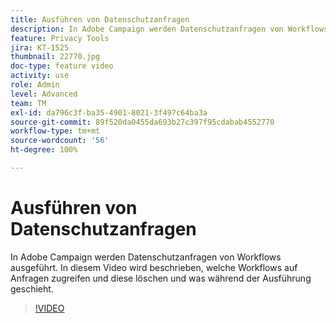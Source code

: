 ```yaml
---
title: Ausführen von Datenschutzanfragen
description: In Adobe Campaign werden Datenschutzanfragen von Workflows ausgeführt. In diesem Video wird beschrieben, welche Workflows auf Anfragen zugreifen und diese löschen und was während der Ausführung geschieht.
feature: Privacy Tools
jira: KT-1525
thumbnail: 22770.jpg
doc-type: feature video
activity: use
role: Admin
level: Advanced
team: TM
exl-id: da796c3f-ba35-4901-8021-3f497c64ba3a
source-git-commit: 89f520da0455da693b27c397f95cdabab4552770
workflow-type: tm+mt
source-wordcount: '56'
ht-degree: 100%

---
```


# Ausführen von Datenschutzanfragen

In Adobe Campaign werden Datenschutzanfragen von Workflows ausgeführt. In diesem Video wird beschrieben, welche Workflows auf Anfragen zugreifen und diese löschen und was während der Ausführung geschieht.

>[!VIDEO](https://video.tv.adobe.com/v/22770?quality=12&learn=on)
